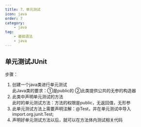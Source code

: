 ```yaml
---
title: 7、单元测试
icon: java
order: 7
category: 
    - java
tag: 
    - 基础语法
    - java
---
```

## 单元测试JUnit
步骤：

1. 创建一个java类进行单元测试  
此Java类的要求：①是public的 ②此类提供公共的无参的构造器
2. 此类中声明单元测试的方法  
此时的单元测试方法：方法的权限是public，无返回值，无形参
3. 此单元测试方法上需要声明注解：@Test，并在单元测试中导入import.org.junit.Test;
4. 声明好单元测试方法以后，就可以在方法体内测试相关代码
